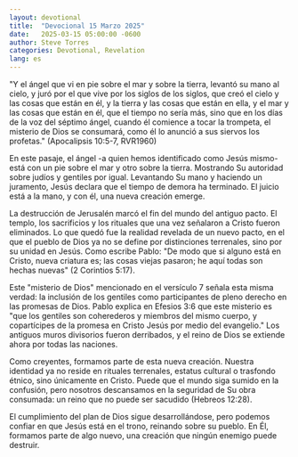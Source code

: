 ```yaml
---
layout: devotional
title:  "Devocional 15 Marzo 2025"
date:   2025-03-15 05:00:00 -0600
author: Steve Torres
categories: Devotional, Revelation
lang: es
---
```


<div class="scripture">
  "Y el ángel que vi en pie sobre el mar y sobre la tierra, levantó su mano al cielo, y juró por el que vive por los siglos de los siglos, que creó el cielo y las cosas que están en él, y la tierra y las cosas que están en ella, y el mar y las cosas que están en él, que el tiempo no sería más, sino que en los días de la voz del séptimo ángel, cuando él comience a tocar la trompeta, el misterio de Dios se consumará, como él lo anunció a sus siervos los profetas." (Apocalipsis 10:5-7, RVR1960)
</div>

En este pasaje, el ángel -a quien hemos identificado como Jesús mismo- está con un pie sobre el mar y otro sobre la tierra. Mostrando Su autoridad sobre judíos y gentiles por igual. Levantando Su mano y haciendo un juramento, Jesús declara que el tiempo de demora ha terminado. El juicio está a la mano, y con él, una nueva creación emerge.

La destrucción de Jerusalén marcó el fin del mundo del antiguo pacto. El templo, los sacrificios y los rituales que una vez señalaron a Cristo fueron eliminados. Lo que quedó fue la realidad revelada de un nuevo pacto, en el que el pueblo de Dios ya no se define por distinciones terrenales, sino por su unidad en Jesús. Como escribe Pablo: "De modo que si alguno está en Cristo, nueva criatura es; las cosas viejas pasaron; he aquí todas son hechas nuevas" (2 Corintios 5:17).

Este "misterio de Dios" mencionado en el versículo 7 señala esta misma verdad: la inclusión de los gentiles como participantes de pleno derecho en las promesas de Dios. Pablo explica en Efesios 3:6 que este misterio es "que los gentiles son coherederos y miembros del mismo cuerpo, y copartícipes de la promesa en Cristo Jesús por medio del evangelio." Los antiguos muros divisorios fueron derribados, y el reino de Dios se extiende ahora por todas las naciones.

Como creyentes, formamos parte de esta nueva creación. Nuestra identidad ya no reside en rituales terrenales, estatus cultural o trasfondo étnico, sino únicamente en Cristo. Puede que el mundo siga sumido en la confusión, pero nosotros descansamos en la seguridad de Su obra consumada: un reino que no puede ser sacudido (Hebreos 12:28).

El cumplimiento del plan de Dios sigue desarrollándose, pero podemos confiar en que Jesús está en el trono, reinando sobre su pueblo. En Él, formamos parte de algo nuevo, una creación que ningún enemigo puede destruir.